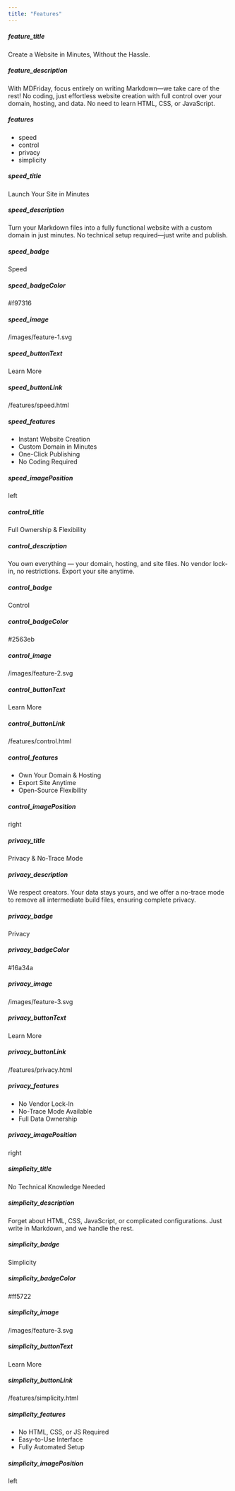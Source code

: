 ```yaml
---
title: "Features"
---
```


##### feature_title

Create a Website in Minutes, Without the Hassle.

##### feature_description

With MDFriday, focus entirely on writing Markdown—we take care of the rest! 
No coding, just effortless website creation with full control over your domain, hosting, and data. 
No need to learn HTML, CSS, or JavaScript.

##### features

- speed
- control
- privacy
- simplicity

##### speed_title

Launch Your Site in Minutes

##### speed_description

Turn your Markdown files into a fully functional website with a custom domain in just minutes. 
No technical setup required—just write and publish.

##### speed_badge

Speed

##### speed_badgeColor

#f97316

##### speed_image

/images/feature-1.svg

##### speed_buttonText

Learn More

##### speed_buttonLink

/features/speed.html

##### speed_features

- Instant Website Creation 
- Custom Domain in Minutes 
- One-Click Publishing 
- No Coding Required

##### speed_imagePosition

left

##### control_title

Full Ownership & Flexibility

##### control_description

You own everything — your domain, hosting, and site files. 
No vendor lock-in, no restrictions. Export your site anytime.

##### control_badge

Control

##### control_badgeColor

#2563eb

##### control_image

/images/feature-2.svg

##### control_buttonText

Learn More

##### control_buttonLink

/features/control.html

##### control_features

- Own Your Domain & Hosting 
- Export Site Anytime 
- Open-Source Flexibility

##### control_imagePosition

right

##### privacy_title 

Privacy & No-Trace Mode

##### privacy_description

We respect creators. Your data stays yours, and we offer a no-trace mode to remove all intermediate build files, ensuring complete privacy.

##### privacy_badge

Privacy

##### privacy_badgeColor

#16a34a

##### privacy_image

/images/feature-3.svg

##### privacy_buttonText

Learn More

##### privacy_buttonLink

/features/privacy.html

##### privacy_features

- No Vendor Lock-In
- No-Trace Mode Available
- Full Data Ownership

##### privacy_imagePosition

right

##### simplicity_title

No Technical Knowledge Needed

##### simplicity_description

Forget about HTML, CSS, JavaScript, or complicated configurations. Just write in Markdown, and we handle the rest.

##### simplicity_badge

Simplicity

##### simplicity_badgeColor

#ff5722

##### simplicity_image

/images/feature-3.svg

##### simplicity_buttonText

Learn More

##### simplicity_buttonLink

/features/simplicity.html

##### simplicity_features

- No HTML, CSS, or JS Required 
- Easy-to-Use Interface
- Fully Automated Setup

##### simplicity_imagePosition

left
